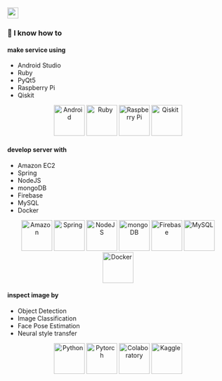 # <img src="https://media.giphy.com/media/hvRJCLFzcasrR4ia7z/giphy.gif" width="25px">

### 🤔 I know how to

#### make service using
  - Android Studio
  - Ruby
  - PyQt5
  - Raspberry Pi
  - Qiskit

<!-- https://devicon.dev/ -->
<p align="center">
<img src="https://cdn.jsdelivr.net/gh/devicons/devicon/icons/android/android-original-wordmark.svg" height="70" width="70" alt="Android"/>
<img src="https://cdn.jsdelivr.net/gh/devicons/devicon/icons/ruby/ruby-original-wordmark.svg" height="70" width="70" alt="Ruby"/>
<img src="https://cdn.jsdelivr.net/gh/devicons/devicon/icons/raspberrypi/raspberrypi-original-wordmark.svg" height="70" width="70" alt="Raspberry Pi"/>
<img src="https://avatars.githubusercontent.com/u/30696987?s=200&v=4" height="70" width="70" alt="Qiskit"/>
  

#### develop server with
  - Amazon EC2
  - Spring
  - NodeJS
  - mongoDB
  - Firebase
  - MySQL
  - Docker
  

<p align="center">
<img src="https://cdn.jsdelivr.net/gh/devicons/devicon/icons/amazonwebservices/amazonwebservices-original-wordmark.svg" height="70" width="70" alt="Amazon"/>
<img src="https://cdn.jsdelivr.net/gh/devicons/devicon/icons/spring/spring-original-wordmark.svg" height="70" width="70" alt="Spring"/>
<img src="https://cdn.jsdelivr.net/gh/devicons/devicon/icons/nodejs/nodejs-original-wordmark.svg" height="70" width="70" alt="NodeJS"/>
<img src="https://cdn.jsdelivr.net/gh/devicons/devicon/icons/mongodb/mongodb-original-wordmark.svg" height="70" width="70" alt="mongoDB"/>
<img src="https://cdn.jsdelivr.net/gh/devicons/devicon/icons/firebase/firebase-plain-wordmark.svg" height="70" width="70" alt="Firebase"/>
<img src="https://cdn.jsdelivr.net/gh/devicons/devicon/icons/mysql/mysql-original-wordmark.svg" height="70" width="70" alt="MySQL"/>
<img src="https://cdn.jsdelivr.net/gh/devicons/devicon/icons/docker/docker-original-wordmark.svg" height="70" width="70" alt="Docker"/>

#### inspect image by
  - Object Detection
  - Image Classification
  - Face Pose Estimation
  - Neural style transfer

<p align="center">
<img src="https://cdn.jsdelivr.net/gh/devicons/devicon/icons/python/python-original-wordmark.svg" height="70" width="70" alt="Python"/>
<img src="https://github.com/pytorch/pytorch/blob/master/docs/source/_static/img/pytorch-logo-dark.svg" height="70" width="70" alt="Pytorch"/>
<img src="https://colab.research.google.com/img/colab_favicon_256px.png" height="70" width="70" alt="Colaboratory"/>
<img src="https://www.vectorlogo.zone/logos/kaggle/kaggle-icon.svg" width="70" alt="Kaggle"/>
